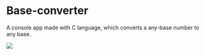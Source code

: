 # Base-converter
A console app made with C language, which converts a any-base number to any base. 

<img src="https://img.shields.io/badge/c%20-%2300599C.svg?&style=for-the-badge&logo=c&logoColor=white"/>
